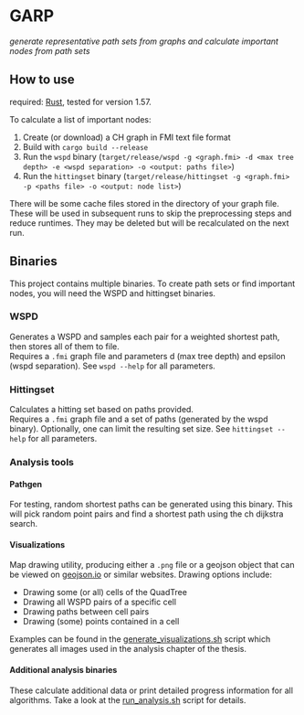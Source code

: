 # GARP
*generate representative path sets from graphs and calculate important nodes from path sets*


## How to use

required: [Rust](https://www.rust-lang.org/), tested for version 1.57.  

To calculate a list of important nodes:
1. Create (or download) a CH graph in FMI text file format
1. Build with `cargo build --release`
1. Run the `wspd` binary (`target/release/wspd -g <graph.fmi> -d <max tree depth> -e <wspd separation> -o <output: paths file>`)
1. Run the `hittingset` binary (`target/release/hittingset -g <graph.fmi>  -p <paths file> -o <output: node list>`)

There will be some cache files stored in the directory of your graph file. These will be used in subsequent runs to skip the preprocessing steps and reduce runtimes. They may be deleted but will be recalculated on the next run.



## Binaries
This project contains multiple binaries. To create path sets or find important nodes, you will need the WSPD and hittingset binaries.

### WSPD
Generates a WSPD and samples each pair for a weighted shortest path, then stores all of them to file.  
Requires a `.fmi` graph file and parameters d (max tree depth) and epsilon (wspd separation).
See `wspd --help` for all parameters.

### Hittingset
Calculates a hitting set based on paths provided.  
Requires a `.fmi` graph file and a set of paths (generated by the wspd binary). Optionally, one can limit the resulting set size. See `hittingset --help` for all parameters.


### Analysis tools

#### Pathgen
For testing, random shortest paths can be generated using this binary. This will pick random point pairs and find a shortest path using the ch dijkstra search.

#### Visualizations
Map drawing utility, producing either a `.png` file or a geojson object that can be viewed on [geojson.io](https://geojson.io/) or similar websites.
Drawing options include:
* Drawing some (or all) cells of the QuadTree
* Drawing all WSPD pairs of a specific cell
* Drawing paths between cell pairs
* Drawing (some) points contained in a cell

Examples can be found in the [generate_visualizations.sh](generate_visualizations.sh) script which generates all images used in the analysis chapter of the thesis.

#### Additional analysis binaries
These calculate additional data or print detailed progress information for all algorithms. Take a look at the [run_analysis.sh](run_analysis.sh) script for details.
